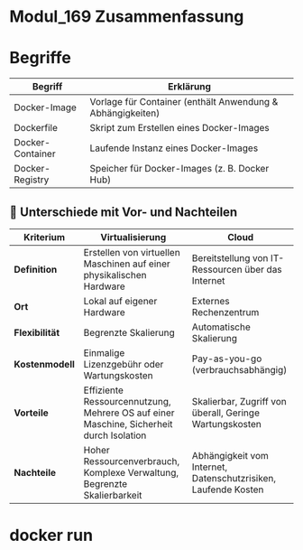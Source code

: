 # Modul_169 Zusammenfassung

# Begriffe

| Begriff          | Erklärung                                                      |
|------------------|----------------------------------------------------------------|
| Docker-Image     | Vorlage für Container (enthält Anwendung & Abhängigkeiten)     |
| Dockerfile       | Skript zum Erstellen eines Docker-Images                       |
| Docker-Container | Laufende Instanz eines Docker-Images                           |
| Docker-Registry  | Speicher für Docker-Images (z. B. Docker Hub)                  |

## 📌 Unterschiede mit Vor- und Nachteilen

| **Kriterium**       | **Virtualisierung** | **Cloud** |
|--------------------|-----------------|----------|
| **Definition**    | Erstellen von virtuellen Maschinen auf einer physikalischen Hardware | Bereitstellung von IT-Ressourcen über das Internet |
| **Ort**          | Lokal auf eigener Hardware | Externes Rechenzentrum |
| **Flexibilität** | Begrenzte Skalierung | Automatische Skalierung |
| **Kostenmodell**  | Einmalige Lizenzgebühr oder Wartungskosten | Pay-as-you-go (verbrauchsabhängig) |
| **Vorteile**  | Effiziente Ressourcennutzung, Mehrere OS auf einer Maschine, Sicherheit durch Isolation | Skalierbar, Zugriff von überall, Geringe Wartungskosten |
| **Nachteile**  | Hoher Ressourcenverbrauch, Komplexe Verwaltung, Begrenzte Skalierbarkeit | Abhängigkeit vom Internet, Datenschutzrisiken, Laufende Kosten |


# docker run 
